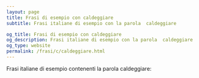 ```yaml
---
layout: page
title: Frasi di esempio con caldeggiare 
subtitle: Frasi italiane di esempio con la parola  caldeggiare

og_title: Frasi di esempio con caldeggiare 
og_description: Frasi italiane di esempio con la parola  caldeggiare
og_type: website
permalink: /frasi/c/caldeggiare.html
---
```


Frasi italiane di esempio contenenti la parola caldeggiare:


